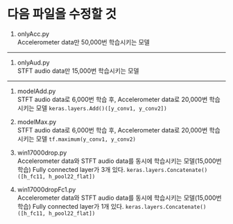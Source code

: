 # 다음 파일을 수정할 것

1. onlyAcc.py  
Accelerometer data만 50,000번 학습시키는 모델
---
1. onlyAud.py  
STFT audio data만 15,000번 학습시키는 모델
---
1. modelAdd.py  
STFT audio data로 6,000번 학습 후, 
Accelerometer data로 20,000번 학습시키는 모델 
`keras.layers.Add()([y_conv1, y_conv2])`

1. modelMax.py  
STFT audio data로 6,000번 학습 후, 
Accelerometer data로 20,000번 학습시키는 모델 
`tf.maximum(y_conv1, y_conv2)`

1. win17000drop.py  
Accelerometer data와 STFT audio data를 동시에 학습시키는 모델(15,000번 학습) 
Fully connected layer가 3개 있다. 
`keras.layers.Concatenate()([h_fc11, h_pool22_flat])`

1. win17000dropFc1.py  
Accelerometer data와 STFT audio data를 동시에 학습시키는 모델(15,000번 학습) 
Fully connected layer가 1개 있다. 
`keras.layers.Concatenate()([h_fc11, h_pool22_flat])`
